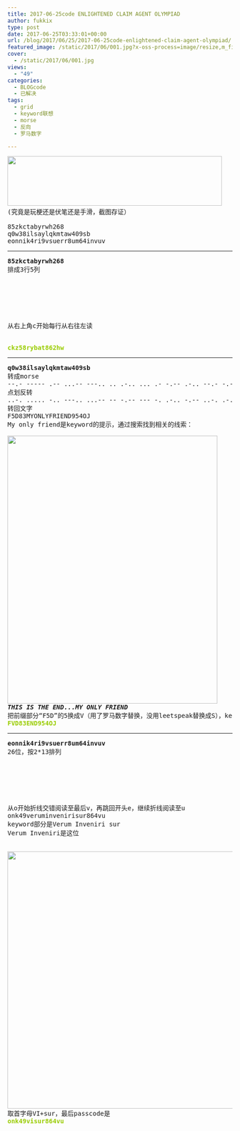 ```yaml
---
title: 2017-06-25code ENLIGHTENED CLAIM AGENT OLYMPIAD
author: fukkix
type: post
date: 2017-06-25T03:33:01+00:00
url: /blog/2017/06/25/2017-06-25code-enlightened-claim-agent-olympiad/
featured_image: /static/2017/06/001.jpg?x-oss-process=image/resize,m_fill,w_700,h_220
cover:
  - /static/2017/06/001.jpg
views:
  - "49"
categories:
  - BLOGcode
  - 已解决
tags:
  - grid
  - keyword联想
  - morse
  - 反向
  - 罗马数字

---
```

<pre><img class="alignnone size-full wp-image-284" src="/static/2017/06/23.png" alt="" width="480" height="111" srcset="/static/2017/06/23.png 480w, /static/2017/06/23.png?x-oss-process=image/resize,m_fill,w_300,h_69 300w" sizes="(max-width: 480px) 100vw, 480px" /> 
(究竟是玩梗还是伏笔还是手滑，截图存证）

85zkctabyrwh268
q0w38ilsaylqkmtaw409sb
eonnik4ri9vsuerr8um64invuv
<!--more--></pre>

* * *

<pre><strong>85zkctabyrwh268
</strong>排成3行5列



<table border="0" cellpading="0" cellspacing="0"   >
  
  	
  
</table>

从右上角c开始每行从右往左读


<span style="color: #99cc00;"><strong>ckz58rybat862hw</strong></span></pre>

* * *

<pre><strong>q0w38ilsaylqkmtaw409sb
</strong>转成morse
--.- ----- .-- ...-- ---.. .. .-.. ... .- -.-- .-.. --.- -.- -- - .- .-- ....- ----- ----. ... -... 
点划反转
..-. ..... -.. ---.. ...-- -- -.-- --- -. .-.. -.-- ..-. .-. .. . -. -.. ----. ..... ....- --- .---
转回文字
F5D83MYONLYFRIEND954OJ
My only friend是keyword的提示，通过搜索找到相关的线索：

<img class="alignnone size-full wp-image-286" src="/static/2017/06/894414709.jpg" alt="" width="470" height="600" srcset="/static/2017/06/894414709.jpg 470w, /static/2017/06/894414709.jpg?x-oss-process=image/resize,m_fill,w_235,h_300 235w" sizes="(max-width: 470px) 100vw, 470px" />
<em><strong>THIS IS THE END...MY ONLY FRIEND</strong></em>
把前缀部分“F5D”的5换成V（用了罗马数字替换，没用leetspeak替换成S），keyword换成END
<strong><span style="color: #99cc00;">FVD83END954OJ</span></strong></pre>

* * *

<pre><strong>eonnik4ri9vsuerr8um64invuv
</strong>26位，按2*13排列



<table border="0" cellpading="0" cellspacing="0"   >
  
  	
  
</table>

从o开始折线交错阅读至最后v，再跳回开头e，继续折线阅读至u
onk49veruminvenirisur864vu
keyword部分是Verum Inveniri sur
Verum Inveniri是这位


<img class="alignnone wp-image-288 size-large" src="/static/2017/06/3-2.png?x-oss-process=image/resize,m_fill,w_1024,h_576" alt="" width="1024" height="576" srcset="/static/2017/06/3-2.png 1083w, /static/2017/06/3-2.png?x-oss-process=image/resize,m_fill,w_300,h_169 300w, /static/2017/06/3-2.png?x-oss-process=image/resize,m_fill,w_768,h_432 768w, /static/2017/06/3-2.png?x-oss-process=image/resize,m_fill,w_1024,h_576 1024w" sizes="(max-width: 1024px) 100vw, 1024px" />
取首字母VI+sur，最后passcode是
<span style="color: #99cc00;"><strong>onk49visur864vu

</strong></span>


</pre>
